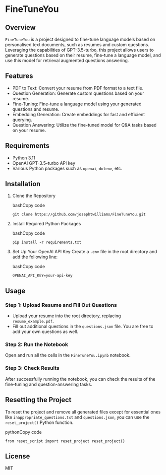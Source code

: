 FineTuneYou
===========

Overview
--------

`FineTuneYou` is a project designed to fine-tune language models based on personalised text documents, such as resumes and custom questions. Leveraging the capabilities of GPT-3.5-turbo, this project allows users to generate questions based on their resume, fine-tune a language model, and use this model for retrieval augmented questions answering.

Features
--------

-   PDF to Text: Convert your resume from PDF format to a text file.
-   Question Generation: Generate custom questions based on your resume.
-   Fine-Tuning: Fine-tune a language model using your generated questions and resume.
-   Embedding Generation: Create embeddings for fast and efficient querying.
-   Question Answering: Utilize the fine-tuned model for Q&A tasks based on your resume.

Requirements
------------

-   Python 3.11
-   OpenAI GPT-3.5-turbo API key
-   Various Python packages such as `openai`, `dotenv`, etc.

Installation
------------

1.  Clone the Repository

    bashCopy code

    `git clone https://github.com/josephtwilliams/FineTuneYou.git`

2.  Install Required Python Packages

    bashCopy code

    `pip install -r requirements.txt`

3.  Set Up Your OpenAI API Key Create a `.env` file in the root directory and add the following line:

    bashCopy code

    `OPENAI_API_KEY=your-api-key`

Usage
-----

### Step 1: Upload Resume and Fill Out Questions

-   Upload your resume into the root directory, replacing `resume_example.pdf`.
-   Fill out additional questions in the `questions.json` file. You are free to add your own questions as well.

### Step 2: Run the Notebook

Open and run all the cells in the `FineTuneYou.ipynb` notebook.

### Step 3: Check Results

After successfully running the notebook, you can check the results of the fine-tuning and question-answering tasks.

Resetting the Project
---------------------

To reset the project and remove all generated files except for essential ones like `inappropriate_questions.txt` and `questions.json`, you can use the `reset_project()` Python function.

pythonCopy code

`from reset_script import reset_project
reset_project()`

License
-------

MIT

